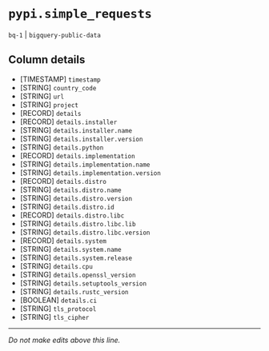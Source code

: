 # `pypi.simple_requests`
`bq-1` | `bigquery-public-data`

## Column details
* [TIMESTAMP] `timestamp`
* [STRING]    `country_code`
* [STRING]    `url`
* [STRING]    `project`
* [RECORD]    `details`
* [RECORD]    `details.installer`
* [STRING]    `details.installer.name`
* [STRING]    `details.installer.version`
* [STRING]    `details.python`
* [RECORD]    `details.implementation`
* [STRING]    `details.implementation.name`
* [STRING]    `details.implementation.version`
* [RECORD]    `details.distro`
* [STRING]    `details.distro.name`
* [STRING]    `details.distro.version`
* [STRING]    `details.distro.id`
* [RECORD]    `details.distro.libc`
* [STRING]    `details.distro.libc.lib`
* [STRING]    `details.distro.libc.version`
* [RECORD]    `details.system`
* [STRING]    `details.system.name`
* [STRING]    `details.system.release`
* [STRING]    `details.cpu`
* [STRING]    `details.openssl_version`
* [STRING]    `details.setuptools_version`
* [STRING]    `details.rustc_version`
* [BOOLEAN]   `details.ci`
* [STRING]    `tls_protocol`
* [STRING]    `tls_cipher`

-------------------------------------------------------------------------------
*Do not make edits above this line.*
